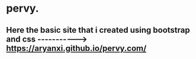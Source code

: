 # pervy.

## Here  the  basic site that i created using bootstrap and css -----------> https://aryanxi.github.io/pervy.com/
